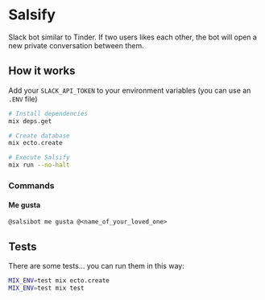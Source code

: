 # Salsify

Slack bot similar to Tinder. If two users likes each other, the bot will open a new private conversation between them.

## How it works

Add your `SLACK_API_TOKEN` to your environment variables (you can use an `.ENV` file)

```bash
# Install dependencies
mix deps.get

# Create database
mix ecto.create

# Execute Salsify
mix run --no-halt
```

### Commands

#### Me gusta
```
@salsibot me gusta @<name_of_your_loved_one>
```

## Tests

There are some tests... you can run them in this way:

```bash
MIX_ENV=test mix ecto.create
MIX_ENV=test mix test
```
